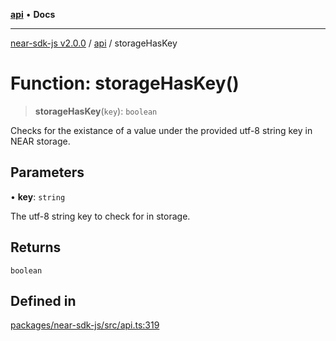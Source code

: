 [**api**](../README.md) • **Docs**

***

[near-sdk-js v2.0.0](../../packages.md) / [api](../README.md) / storageHasKey

# Function: storageHasKey()

> **storageHasKey**(`key`): `boolean`

Checks for the existance of a value under the provided utf-8 string key in NEAR storage.

## Parameters

• **key**: `string`

The utf-8 string key to check for in storage.

## Returns

`boolean`

## Defined in

[packages/near-sdk-js/src/api.ts:319](https://github.com/dim-daskalov/near-sdk-js/blob/55110428626c8c36ebf4dd321736ce1171846720/packages/near-sdk-js/src/api.ts#L319)
